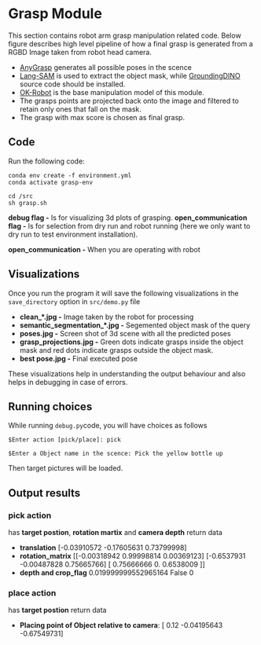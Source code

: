 # Grasp Module
This section contains robot arm grasp manipulation related code. Below figure describes high level pipeline of how a final grasp is generated from a RGBD Image taken from robot head camera.
* [AnyGrasp](https://arxiv.org/abs/2212.08333) generates all possible poses in the scence
* [Lang-SAM](https://github.com/luca-medeiros/lang-segment-anything) is used to extract the object mask, while [GroundingDINO](https://github.com/IDEA-Research/GroundingDINO) source code should be installed.
* [OK-Robot](https://github.com/ok-robot/ok-robot) is the base manipulation model of this module.
* The grasps points are projected back onto the image and filtered to retain only ones that fall on the mask.
* The grasp with max score is chosen as final grasp.


## Code
Run the following code:
```
conda env create -f environment.yml
conda activate grasp-env

cd /src
sh grasp.sh 
```
**debug flag -** Is for visualizing 3d plots of grasping.
**open_communication flag -** Is for selection from dry run and robot running (here we only want to dry run to test environment installation).

**open_communication -** When you are operating with robot

## Visualizations
Once you run the program it will save the following visualizations in the `save_directory` option in `src/demo.py` file
* **clean_*.jpg -** Image taken by the robot for processing
* **semantic_segmentation_*.jpg -** Segemented object mask of the query
* **poses.jpg -** Screen shot of 3d scene with all the predicted poses
* **grasp_projections.jpg -** Green dots indicate grasps inside the object mask and red dots indicate grasps outside the object mask.
* **best pose.jpg -** Final executed pose

These visualizations help in understanding the output behaviour and also helps in debugging in case of errors.

## Running choices
While running `debug.py`code, you will have choices as follows

`$Enter action [pick/place]: pick`

`$Enter a Object name in the scence: Pick the yellow bottle up`

Then target pictures will be loaded.


## Output results
### pick action 
has **target postion**, **rotation martix** and **camera depth** return data
* **translation**
[-0.03910572 -0.17605631  0.73799998]
* **rotation_matrix**
[[-0.00318942  0.99998814  0.00369123]
 [-0.6537931  -0.00487828  0.75665766]
 [ 0.75666666  0.          0.6538009 ]]
* **depth and crop_flag** 
0.019999999552965164 False 0

### place action 
has **target postion** return data
* **Placing point of Object relative to camera**: 
[ 0.12       -0.04195643 -0.67549731]

